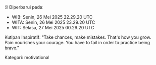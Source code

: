 ⏰ Diperbarui pada:
- WIB: Senin, 26 Mei 2025 22.29.20 UTC
- WITA: Senin, 26 Mei 2025 23.29.20 UTC
- WIT: Selasa, 27 Mei 2025 00.29.20 UTC

Kutipan Inspiratif:
"Take chances, make mistakes. That's how you grow. Pain nourishes your courage. You have to fail in order to practice being brave."


Kategori: motivational

